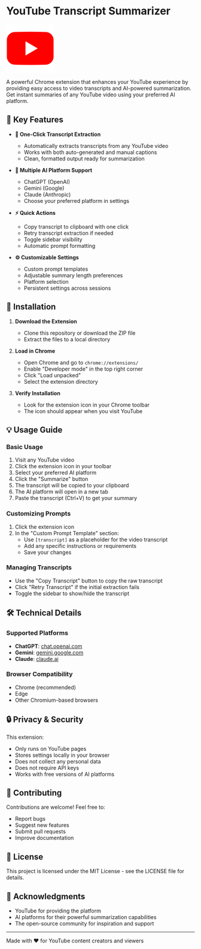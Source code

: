 # YouTube Transcript Summarizer

![YouTube Transcript Summarizer](icons/128px_youtube_logo_icon.png)

A powerful Chrome extension that enhances your YouTube experience by providing easy access to video transcripts and AI-powered summarization. Get instant summaries of any YouTube video using your preferred AI platform.

## 🌟 Key Features

- **📝 One-Click Transcript Extraction**
  - Automatically extracts transcripts from any YouTube video
  - Works with both auto-generated and manual captions
  - Clean, formatted output ready for summarization

- **🤖 Multiple AI Platform Support**
  - ChatGPT (OpenAI)
  - Gemini (Google)
  - Claude (Anthropic)
  - Choose your preferred platform in settings

- **⚡️ Quick Actions**
  - Copy transcript to clipboard with one click
  - Retry transcript extraction if needed
  - Toggle sidebar visibility
  - Automatic prompt formatting

- **⚙️ Customizable Settings**
  - Custom prompt templates
  - Adjustable summary length preferences
  - Platform selection
  - Persistent settings across sessions

## 🚀 Installation

1. **Download the Extension**
   - Clone this repository or download the ZIP file
   - Extract the files to a local directory

2. **Load in Chrome**
   - Open Chrome and go to `chrome://extensions/`
   - Enable "Developer mode" in the top right corner
   - Click "Load unpacked"
   - Select the extension directory

3. **Verify Installation**
   - Look for the extension icon in your Chrome toolbar
   - The icon should appear when you visit YouTube

## 💡 Usage Guide

### Basic Usage
1. Visit any YouTube video
2. Click the extension icon in your toolbar
3. Select your preferred AI platform
4. Click the "Summarize" button
5. The transcript will be copied to your clipboard
6. The AI platform will open in a new tab
7. Paste the transcript (Ctrl+V) to get your summary

### Customizing Prompts
1. Click the extension icon
2. In the "Custom Prompt Template" section:
   - Use `[transcript]` as a placeholder for the video transcript
   - Add any specific instructions or requirements
   - Save your changes

### Managing Transcripts
- Use the "Copy Transcript" button to copy the raw transcript
- Click "Retry Transcript" if the initial extraction fails
- Toggle the sidebar to show/hide the transcript

## 🛠️ Technical Details

### Supported Platforms
- **ChatGPT**: [chat.openai.com](https://chat.openai.com)
- **Gemini**: [gemini.google.com](https://gemini.google.com)
- **Claude**: [claude.ai](https://claude.ai)

### Browser Compatibility
- Chrome (recommended)
- Edge
- Other Chromium-based browsers

## 🔒 Privacy & Security

This extension:
- Only runs on YouTube pages
- Stores settings locally in your browser
- Does not collect any personal data
- Does not require API keys
- Works with free versions of AI platforms

## 🤝 Contributing

Contributions are welcome! Feel free to:
- Report bugs
- Suggest new features
- Submit pull requests
- Improve documentation

## 📝 License

This project is licensed under the MIT License - see the LICENSE file for details.

## 🙏 Acknowledgments

- YouTube for providing the platform
- AI platforms for their powerful summarization capabilities
- The open-source community for inspiration and support

---

Made with ❤️ for YouTube content creators and viewers 